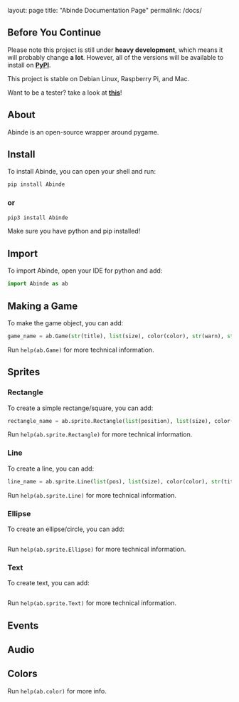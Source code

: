 layout: page
title: "Abinde Documentation Page"
permalink: /docs/

## Before You Continue

Please note this project is still under __heavy development__, which means it will probably change __a lot__. However, all of the versions will be available to install on [__PyPI__](https://pypi.org/project/Abinde).

This project is stable on Debian Linux, Raspberry Pi, and Mac.

Want to be a tester? take a look at [__this__](https://github.com/desvasicek/Abinde/discussions/6)!

## About

Abinde is an open-source wrapper around pygame.

## Install

To install Abinde, you can open your shell and run:

```sh
pip install Abinde
```

### or

```sh
pip3 install Abinde
```

Make sure you have python and pip installed!

## Import

To import Abinde, open your IDE for python and add:

```python
import Abinde as ab
```

## Making a Game

To make the game object, you can add:

```python
game_name = ab.Game(str(title), list(size), color(color), str(warn), str(log))
```

Run `help(ab.Game)` for more technical information.

## Sprites

### Rectangle

To create a simple rectange/square, you can add:

```python
rectangle_name = ab.sprite.Rectangle(list(position), list(size), color(color), str(title))
```

Run `help(ab.sprite.Rectangle)` for more technical information.

### Line

To create a line, you can add:

```python
line_name = ab.sprite.Line(list(pos), list(size), color(color), str(title))
```

Run `help(ab.sprite.Line)` for more technical information.

### Ellipse

To create an ellipse/circle, you can add:

```python
```

Run `help(ab.sprite.Ellipse)` for more technical information.

### Text

To create text, you can add:

```python
```

Run `help(ab.sprite.Text)` for more technical information.


## Events

## Audio

## Colors

Run `help(ab.color)` for more info.